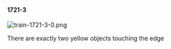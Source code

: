 #### 1721-3
![train-1721-3-0.png](https://github.com/lil-lab/nlvr/raw/master/nlvr/train/images/11/train-1721-3-0.png "train-1721-3-0.png")

There are exactly two yellow objects touching the edge